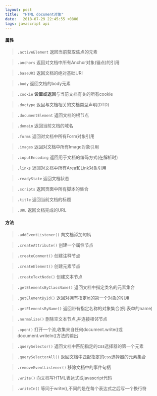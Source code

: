 ```yaml
---
layout: post
title:  "HTML document对象"
date:   2018-07-29 22:45:55 +0800
tags: javascript api
---
```

#### 属性
> ``.activeElement`` 返回当前获取焦点的元素

> ``.anchors`` 返回对文档中所有Anchor对象(锚点)的引用

> ``.baseURI`` 返回文档的绝对基础URI

> ``.body`` 返回文档的body元素

> ``.cookie`` **设置或返回**与当前文档有关的所有cookie

> ``.doctype`` 返回与文档相关的文档类型声明(DTD)

> ``.documentElement`` 返回文档的根节点

> ``.domain`` 返回当前文档的域名

> ``.forms`` 返回对文档中所有Form对象引用

> ``.images`` 返回对文档中所有Image对象引用

> ``.inputEncoding`` 返回用于文档的编码方式(在解析时)

> ``.links`` 返回对文档中所有Area和Link对象引用

> ``.readyState`` 返回文档状态

> ``.scripts`` 返回页面中所有脚本的集合

> ``.title`` 返回当前文档的标题

> ``.URL`` 返回文档完成的URL

#### 方法
> ``.addEventListener()`` 向文档添加句柄

> ``.createAttribute()`` 创建一个属性节点

> ``.createComment()`` 创建注释节点

> ``.createElement()`` 创建元素节点

> ``.createTextNode()`` 创建文本节点

> ``.getElementsByClassName()`` 返回文档中指定类名的元素集合

> ``.getElementById()`` 返回对拥有指定id的第一个对象的引用

> ``.getElementsByName()`` 返回带有指定名称的对象集合(例:表单的name)

> ``.normalize()`` 删除空文本节点,并连接相邻节点

> ``.open()`` 打开一个流,收集来自任何document.write()或document.writeIn()方法的输出

> ``.querySelector()`` 返回文档中匹配指定的css选择器的第一个元素

> ``.querySelectorAll()`` 返回文档中匹配指定的css选择器的元素集合

> ``.removeEventListener()`` 移除文档中的事件句柄

> ``.write()`` 向文档写HTML表达式或javascript代码

> ``.writeIn()`` 等同于write(),不同的是在每个表达式之后写一个换行符
